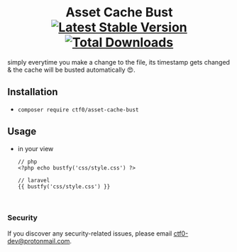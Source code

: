 <h1 align="center">
    Asset Cache Bust
    <br>
    <a href="https://packagist.org/packages/ctf0/asset-cache-bust"><img src="https://img.shields.io/packagist/v/ctf0/asset-cache-bust.svg" alt="Latest Stable Version" /></a> <a href="https://packagist.org/packages/ctf0/asset-cache-bust"><img src="https://img.shields.io/packagist/dt/ctf0/asset-cache-bust.svg" alt="Total Downloads" /></a>
</h1>

simply everytime you make a change to the file, its timestamp gets changed &amp; the cache will be busted automatically 😍.

## Installation

- `composer require ctf0/asset-cache-bust`

## Usage

- in your view

    ```blade
    // php
    <?php echo bustfy('css/style.css') ?>

    // laravel
    {{ bustfy('css/style.css') }}
    ```

<br>

### Security

If you discover any security-related issues, please email [ctf0-dev@protonmail.com](mailto:ctf0-dev@protonmail.com).
